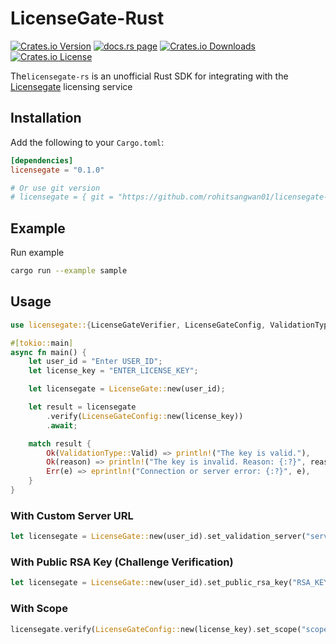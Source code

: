 # LicenseGate-Rust

[![Crates.io Version](https://img.shields.io/crates/v/licensegate-rs)](https://crates.io/crates/licensegate-rs)
[![docs.rs page](https://docs.rs/licensegate-rs/badge.svg)](https://docs.rs/licensegate-rs)
[![Crates.io Downloads](https://img.shields.io/crates/d/licensegate-rs)](https://crates.io/crates/licensegate-rs)
[![Crates.io License](https://img.shields.io/crates/l/licensegate-rs)](https://crates.io/crates/licensegate-rs)

The`licensegate-rs` is an unofficial Rust SDK for integrating with the [Licensegate](https://licensegate.io/) licensing service

## Installation

Add the following to your `Cargo.toml`:

```toml
[dependencies]
licensegate = "0.1.0"

# Or use git version
# licensegate = { git = "https://github.com/rohitsangwan01/licensegate-rs" }
```

## Example

Run example

```sh
cargo run --example sample
```

## Usage

```rust
use licensegate::{LicenseGateVerifier, LicenseGateConfig, ValidationType};

#[tokio::main]
async fn main() {
    let user_id = "Enter USER_ID";
    let license_key = "ENTER_LICENSE_KEY";

    let licensegate = LicenseGate::new(user_id);

    let result = licensegate
        .verify(LicenseGateConfig::new(license_key))
        .await;

    match result {
        Ok(ValidationType::Valid) => println!("The key is valid."),
        Ok(reason) => println!("The key is invalid. Reason: {:?}", reason),
        Err(e) => eprintln!("Connection or server error: {:?}", e),
    }
}
```

### With Custom Server URL

```rust
let licensegate = LicenseGate::new(user_id).set_validation_server("server");
```

### With Public RSA Key (Challenge Verification)

```rust
let licensegate = LicenseGate::new(user_id).set_public_rsa_key("RSA_KEY");
```

### With Scope

```rust
licensegate.verify(LicenseGateConfig::new(license_key).set_scope("scope")).await;
```
